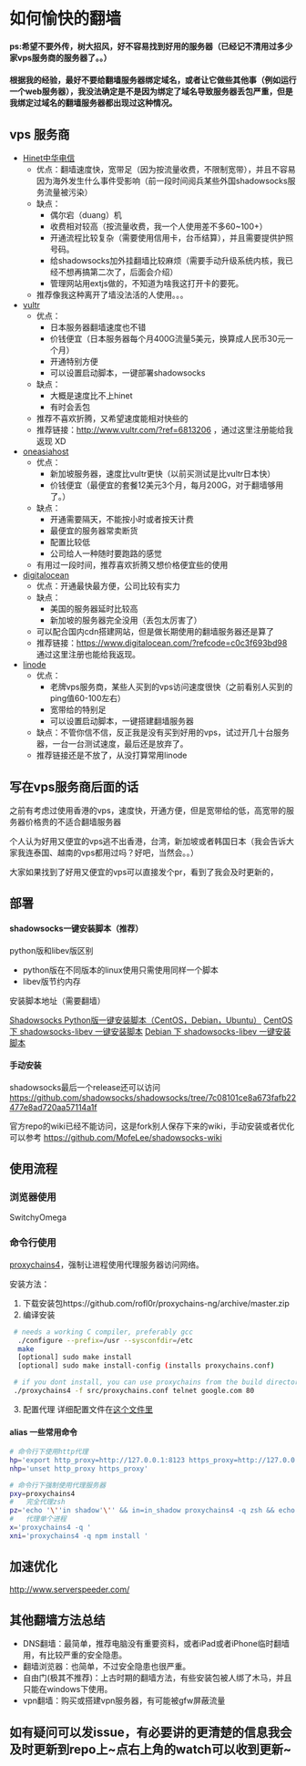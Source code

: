 # 如何愉快的翻墙

####  ps:希望不要外传，树大招风，好不容易找到好用的服务器（已经记不清用过多少家vps服务商的服务器了。。）

####  根据我的经验，最好不要给翻墙服务器绑定域名，或者让它做些其他事（例如运行一个web服务器），我没法确定是不是因为绑定了域名导致服务器丢包严重，但是我绑定过域名的翻墙服务器都出现过这种情况。

## vps 服务商

- [Hinet中华电信](https://userportal.hicloud.hinet.net/cloud/)
  - 优点：翻墙速度快，宽带足（因为按流量收费，不限制宽带），并且不容易因为海外发生什么事件受影响（前一段时间阅兵某些外国shadowsocks服务流量被污染）
  - 缺点：
    - 偶尔宕（duang）机
    - 收费相对较高（按流量收费，我一个人使用差不多60~100+）
    - 开通流程比较复杂（需要使用信用卡，台币结算），并且需要提供护照号码。
    - 给shadowsocks加外挂翻墙比较麻烦（需要手动升级系统内核，我已经不想再搞第二次了，后面会介绍）
    - 管理网站用extjs做的，不知道为啥我这打开卡的要死。
  - 推荐像我这种离开了墙没法活的人使用。。。
- [vultr](https://userportal.hicloud.hinet.net/cloud/)
  - 优点：
    - 日本服务器翻墙速度也不错
    - 价钱便宜（日本服务器每个月400G流量5美元，换算成人民币30元一个月）
    - 开通特别方便
    - 可以设置启动脚本，一键部署shadowsocks
  - 缺点：
    - 大概是速度比不上hinet
    - 有时会丢包
  - 推荐不喜欢折腾，又希望速度能相对快些的
  - 推荐链接：http://www.vultr.com/?ref=6813206 ，通过这里注册能给我返现 XD 
- [oneasiahost](https://www.oneasiahost.com/billing/cart.php)
  - 优点：
    - 新加坡服务器，速度比vultr更快（以前买测试是比vultr日本快）
    - 价钱便宜（最便宜的套餐12美元3个月，每月200G，对于翻墙够用了。）
  - 缺点：
    - 开通需要隔天，不能按小时或者按天计费
    - 最便宜的服务器常卖断货
    - 配置比较低
    - 公司给人一种随时要跑路的感觉
  - 有用过一段时间，推荐喜欢折腾又想价格便宜些的使用
- [digitalocean](https://www.digitalocean.com/)
  - 优点：开通最快最方便，公司比较有实力
  - 缺点：
    - 美国的服务器延时比较高
    - 新加坡的服务器完全没用（丢包太厉害了）
  - 可以配合国内cdn搭建网站，但是做长期使用的翻墙服务器还是算了
  - 推荐链接：https://www.digitalocean.com/?refcode=c0c3f693bd98 通过这里注册也能给我返现。
- [linode](https://www.linode.com/)
  - 优点：
    - 老牌vps服务商，某些人买到的vps访问速度很快（之前看别人买到的ping值60-100左右）
    - 宽带给的特别足
    - 可以设置启动脚本，一键搭建翻墙服务器
  - 缺点：不管你信不信，反正我是没有买到好用的vps，试过开几十台服务器，一台一台测试速度，最后还是放弃了。
  - 推荐链接还是不放了，从没打算常用linode
  
## 写在vps服务商后面的话

之前有考虑过使用香港的vps，速度快，开通方便，但是宽带给的低，高宽带的服务器价格贵的不适合翻墙服务器

个人认为好用又便宜的vps逃不出香港，台湾，新加坡或者韩国日本（我会告诉大家我连泰国、越南的vps都用过吗？好吧，当然会。。）

大家如果找到了好用又便宜的vps可以直接发个pr，看到了我会及时更新的，

## 部署

#### shadowsocks一键安装脚本（推荐）

python版和libev版区别
-  python版在不同版本的linux使用只需使用同样一个脚本
-  libev版节约内存

安装脚本地址（需要翻墙）

[Shadowsocks Python版一键安装脚本（CentOS，Debian，Ubuntu）](https://teddysun.com/342.html)
[CentOS 下 shadowsocks-libev 一键安装脚本](https://teddysun.com/357.html)
[Debian 下 shadowsocks-libev 一键安装脚本](https://teddysun.com/358.html)

#### 手动安装

shadowsocks最后一个release还可以访问
https://github.com/shadowsocks/shadowsocks/tree/7c08101ce8a673fafb22477e8ad720aa57114a1f

官方repo的wiki已经不能访问，这是fork别人保存下来的wiki，手动安装或者优化可以参考
https://github.com/MofeLee/shadowsocks-wiki

## 使用流程

### 浏览器使用

SwitchyOmega

### 命令行使用

[proxychains4](https://github.com/rofl0r/proxychains-ng)，强制让进程使用代理服务器访问网络。

安装方法：

1. 下载安装包https://github.com/rofl0r/proxychains-ng/archive/master.zip
2. 编译安装
  ```bash
   # needs a working C compiler, preferably gcc
    ./configure --prefix=/usr --sysconfdir=/etc
    make
    [optional] sudo make install
    [optional] sudo make install-config (installs proxychains.conf)
  
   # if you dont install, you can use proxychains from the build directory. like this:
   ./proxychains4 -f src/proxychains.conf telnet google.com 80
  ```
3. 配置代理 详细配置文件在[这个文件里](https://github.com/MofeLee/how-to-fxxk-gfw/blob/master/proxychains.conf)


#### alias 一些常用命令
```bash
# 命令行下使用http代理
hp='export http_proxy=http://127.0.0.1:8123 https_proxy=http://127.0.0.1:8123'
nhp='unset http_proxy https_proxy'

# 命令行下强制使用代理服务器
pxy=proxychains4
#   完全代理zsh
pz='echo '\''in shadow'\'' && in=in_shadow proxychains4 -q zsh && echo '\''out shadow'\'
#   代理单个进程
x='proxychains4 -q '
xni='proxychains4 -q npm install '
```

## 加速优化
http://www.serverspeeder.com/

## 其他翻墙方法总结

- DNS翻墙：最简单，推荐电脑没有重要资料，或者iPad或者iPhone临时翻墙用，有比较严重的安全隐患。
- 翻墙浏览器：也简单，不过安全隐患也很严重。
- 自由门(极其不推荐)：上古时期的翻墙方法，有些安装包被人绑了木马，并且只能在windows下使用。
- vpn翻墙：购买或搭建vpn服务器，有可能被gfw屏蔽流量

## 如有疑问可以发issue，有必要讲的更清楚的信息我会及时更新到repo上~点右上角的watch可以收到更新~
